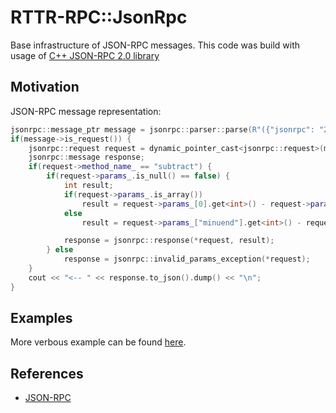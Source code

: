# RTTR-RPC::JsonRpc

Base infrastructure of JSON-RPC messages. This code was build with usage of [C++ JSON-RPC 2.0 library](https://github.com/badaix/jsonrpcpp)

## Motivation
JSON-RPC message representation:
~~~~~~~~~~~c++
jsonrpc::message_ptr message = jsonrpc::parser::parse(R"({"jsonrpc": "2.0", "method": "subtract", "params": {"subtrahend": 23, "minuend": 42}, "id": 3})");
if(message->is_request()) {
    jsonrpc::request request = dynamic_pointer_cast<jsonrpc::request>(message);
    jsonrpc::message response;
    if(request->method_name_ == "subtract") {
        if(request->params_.is_null() == false) {
            int result;
            if(request->params_.is_array())
                result = request->params_[0].get<int>() - request->params_[1].get<int>();
            else
                result = request->params_["minuend"].get<int>() - request->params_["subtrahend"].get<int>();

            response = jsonrpc::response(*request, result);
        } else
            response = jsonrpc::invalid_params_exception(*request);
    } 
    cout << "<-- " << response.to_json().dump() << "\n";
}
~~~~~~~~~~~

## Examples
More verbous example can be found [here](https://github.com/kdeyev/rttr_rpc/blob/master/src/examples/jsonrpc/main.cpp).

## References
* [JSON-RPC](https://www.jsonrpc.org/specification)